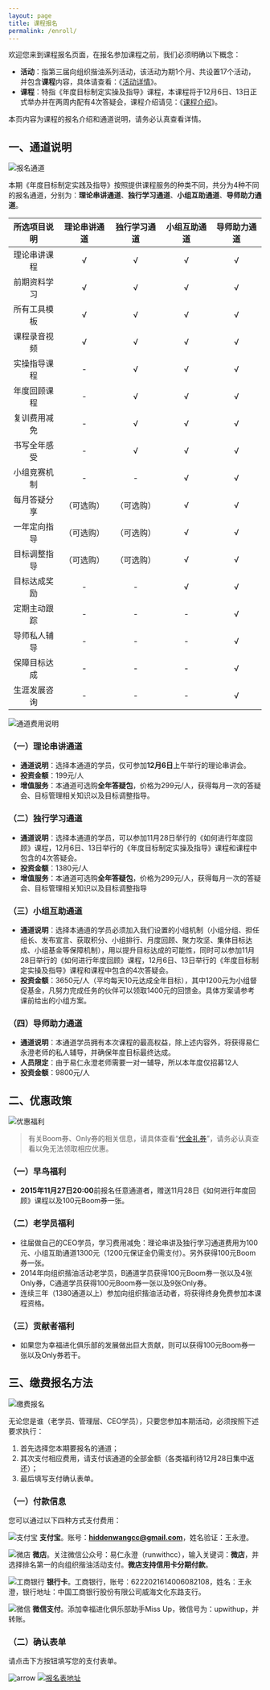 ```yaml
---
layout: page
title: 课程报名
permalink: /enroll/
---
```


欢迎您来到课程报名页面，在报名参加课程之前，我们必须明确以下概念：

- **活动**：指第三届向组织揩油系列活动，该活动为期1个月、共设置17个活动，并包含**课程**内容，具体请查看：《[活动详情](http://nianmubiao.com/activity/)》。
- **课程**：特指《年度目标制定实操及指导》课程，本课程将于12月6日、13日正式举办并在两周内配有4次答疑会，课程介绍请见：《[课程介绍](http://nianmubiao.com/lesson/)》。

本页内容为课程的报名介绍和通道说明，请务必认真查看详情。

## 一、通道说明

![报名通道](http://77fm42.com1.z0.glb.clouddn.com/web-ltongdao.jpg)

本期《年度目标制定实践及指导》按照提供课程服务的种类不同，共分为4种不同的报名通道，分别为：**理论串讲通道**、**独行学习通道**、**小组互助通道**、**导师助力通道**。

|      所选项目说明    |       理论串讲通道     |      独行学习通道      |      小组互助通道         |  导师助力通道     |
|:-------------------:|:--------------------:|:--------------------:| :----------------------:| :---------------:|
| 理论串讲课程         |√                      | √                   |√                         |√                 |
| 前期资料学习         |√                      | √                   |√                         |√                 |
| 所有工具模板         |√                      | √                   |√                         |√                 |
| 课程录音视频         |√                      | √                   |√                         |√                 |
| 实操指导课程         |-                      | √                   |√                         |√                 |
| 年度回顾课程         |-                      | √                   |√                         |√                 |
| 复训费用减免         |-                      | √                   |√                         |√                 |
| 书写全年感受         |-                      | √                   |√                         |√                 |
| 小组竞赛机制         |-                      | -                   |√                         |√                 |
| 每月答疑分享         |（可选购）              | （可选购）            |√                         |√                 |
| 一年定向指导         |（可选购）              | （可选购）            |√                         |√                 |
| 目标调整指导         |（可选购）              | （可选购）            |√                         |√                 |
| 目标达成奖励         |-                      | -                   |√                         |√                 |
| 定期主动跟踪         |-                      | -                   |-                         |√                 |
| 导师私人辅导         |-                      | -                   |-                         |√                 |
| 保障目标达成         |-                      |  -                  |-                         |√                 |
| 生涯发展咨询         |-                      | -                   |-                         |√                 |

![通道费用说明](http://77fm42.com1.z0.glb.clouddn.com/web-ltdpay.jpg)

### （一）理论串讲通道

- **通道说明**：选择本通道的学员，仅可参加**12月6日**上午举行的理论串讲会。
- **投资金额**：199元/人
- **增值服务**：本通道可选购**全年答疑包**，价格为299元/人，获得每月一次的答疑会、目标管理相关知识以及目标调整指导。

### （二）独行学习通道

- **通道说明**：选择本通道的学员，可以参加11月28日举行的《如何进行年度回顾》课程，12月6日、13日举行的《年度目标制定实操及指导》课程和课程中包含的4次答疑会。
- **投资金额**：1380元/人
- **增值服务**：本通道可选购**全年答疑包**，价格为299元/人，获得每月一次的答疑会、目标管理相关知识以及目标调整指导

### （三）小组互助通道

- **通道说明**：选择本通道的学员必须加入我们设置的小组机制（小组分组、担任组长、发布宣言、获取积分、小组排行、月度回顾、聚力攻坚、集体目标达成、小组基金等保障机制），用以提升目标达成的可能性，同时可以参加11月28日举行的《如何进行年度回顾》课程，12月6日、13日举行的《年度目标制定实操及指导》课程和课程中包含的4次答疑会。
- **投资金额**：3650元/人（平均每天10元达成全年目标），其中1200元为小组督促基金，凡努力完成任务的伙伴可以领取1400元的回馈金。具体方案请参考课前给出的小组方案。

### （四）导师助力通道

- **通道说明**：本通道学员拥有本次课程的最高权益，除上述内容外，将获得易仁永澄老师的私人辅导，并确保年度目标最终达成。
- **人员限定**：由于易仁永澄老师需要一对一辅导，所以本年度仅招募12人
- **投资金额**：9800元/人

## 二、优惠政策

![优惠福利](http://77fm42.com1.z0.glb.clouddn.com/web-fuli.jpg)

> 有关Boom券、Only券的相关信息，请具体查看“[代金礼券](http://nianmubiao.com/djq/)”，请务必认真查看以免无法领取相应优惠。

### （一）早鸟福利

- **2015年11月27日20:00**前报名任意通道者，赠送11月28日《如何进行年度回顾》课程以及100元Boom券一张。

### （二）老学员福利

- 往届做自己的CEO学员，学习费用减免：理论串讲及独行学习通道费用为100元、小组互助通道1300元（1200元保证金仍需支付）。另外获得100元Boom券一张。
- 2014年向组织揩油活动老学员，B通道学员获得100元Boom券一张以及4张Only券，C通道学员获得100元Boom券一张以及9张Only券。
- 连续三年（1380通道以上）参加向组织揩油活动者，将获得终身免费参加本课程资格。

### （三）贡献者福利

- 如果您为幸福进化俱乐部的发展做出巨大贡献，则可以获得100元Boom券一张以及Only券若干。


## 三、缴费报名方法

![缴费报名](http://77fm42.com1.z0.glb.clouddn.com/web-jiaofei.jpg)

无论您是谁（老学员、管理层、CEO学员），只要您参加本期活动，必须按照下述要求执行：

1. 首先选择您本期要报名的通道；
2. 其次支付相应费用，请支付该通道的全部金额（各类福利待12月28日集中返还）；
3. 最后填写支付确认表单。

### （一）付款信息

您可以通过以下四种方式支付费用：

![支付宝](http://77fm42.com1.z0.glb.clouddn.com/pay-ali.jpg)
**支付宝**。账号：**hiddenwangcc@gmail.com**，姓名验证：王永澄。

![微店](http://77fm42.com1.z0.glb.clouddn.com/pay-wd.jpg)
**微店**。关注微信公众号：易仁永澄（runwithcc），输入关键词：**微店**，并选择排名第一的向组织揩油活动支付。**微店支持信用卡分期付款**。

![工商银行](http://77fm42.com1.z0.glb.clouddn.com/pay-gh.jpg)
**银行卡**。工商银行，账号：6222021614006082108，姓名：王永澄，银行地址：中国工商银行股份有限公司威海文化东路支行。

![微信](http://77fm42.com1.z0.glb.clouddn.com/pay-wx.jpg)
**微信支付**。添加幸福进化俱乐部助手Miss Up，微信号为：upwithup，并转账。

### （二）确认表单

请点击下方按钮填写您的支付表单。

![arrow](http://77fm42.com1.z0.glb.clouddn.com/web-arr.png)
[![报名表地址](http://77fm42.com1.z0.glb.clouddn.com/web-pay.png)](http://form.mikecrm.com/f.php?t=7PhKcv)
